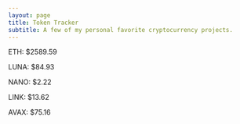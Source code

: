 ```yaml
---
layout: page
title: Token Tracker
subtitle: A few of my personal favorite cryptocurrency projects.
---
```


<!--BEGINCRYPTOINPUT-->
ETH: $2589.59

LUNA: $84.93

NANO: $2.22

LINK: $13.62

AVAX: $75.16

<!--ENDCRYPTOINPUT-->
